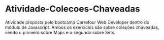 # Atividade-Colecoes-Chaveadas
Atividade proposta pelo bootcamp Carrefour Web Developer dentro do módulo de Javascript. Ambos os exercícios são sobre coleções chaveadas, sendo o primeiro sobre Maps e o segundo sobre Sets.
